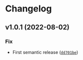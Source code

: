 # Changelog

<!--next-version-placeholder-->

## v1.0.1 (2022-08-02)
### Fix
* First semantic release ([`dd701be`](https://github.com/AstroSync/API_Server/commit/dd701bed77907c61c11052959238b94315f5f579))
